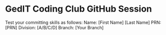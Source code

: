 # GedIT Coding Club GitHub Session
Test your committing skills as follows:
Name: [First Name] [Last Name]
PRN: [PRN]
Division: [A/B/C/D]
Branch: [Your Branch]
